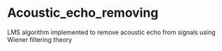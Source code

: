 # Acoustic_echo_removing
LMS algorithm implemented to remove acoustic echo from signals using Wiener filtering theory
